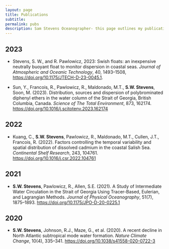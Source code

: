 ```yaml
---
layout: page
title: Publications
subtitle: 
permalink: pubs
description: Sam Stevens Oceanographer- this page outlines my publications
---
```

<!-- Google tag (gtag.js) -->
<script async src="https://www.googletagmanager.com/gtag/js?id=G-XFFDFDXETF"></script>
<script>
  window.dataLayer = window.dataLayer || [];
  function gtag(){dataLayer.push(arguments);}
  gtag('js', new Date());

  gtag('config', 'G-XFFDFDXETF');
</script>

<section>
  <h2>2023</h2>
  <ul>
    <li>
      <p>Stevens, S. W., and R. Pawlowicz, 2023: Swish floats: an inexpensive neutrally buoyant float to monitor dispersion in coastal seas. <em>Journal of Atmospheric and Oceanic Technology</em>,  40, 1493–1508, <a href="https://doi.org/10.1175/JTECH-D-23-0045.1">https://doi.org/10.1175/JTECH-D-23-0045.1</a>.</p>
    </li>
    <li>
      <p>Sun, Y., Francois, R., Pawlowicz, R., Maldonado, M.T., <strong>S.W. Stevens</strong>, Soon, M. (2023). Distribution, sources and dispersion of polybrominated diphenyl ethers in the water column of the Strait of Georgia, British Columbia, Canada. <em>Science of The Total Environment</em>, 873, 162174. <a href="https://doi.org/10.1016/j.scitotenv.2023.162174">https://doi.org/10.1016/j.scitotenv.2023.162174</a></p>
    </li>
  </ul>
</section>

<section>
  <h2>2022</h2>
  <ul>
    <li>
      <p>Kuang, C., <strong>S.W. Stevens</strong>, Pawlowicz, R., Maldonado, M.T., Cullen, J.T., Francois, R. (2022). Factors controlling the temporal variability and spatial distribution of dissolved cadmium in the coastal Salish Sea. <em>Continental Shelf Research</em>, 243, 104761. <a href="https://doi.org/10.1016/j.csr.2022.104761">https://doi.org/10.1016/j.csr.2022.104761</a></p>
    </li>
  </ul>
</section>

<section>
  <h2>2021</h2>
  <ul>
    <li>
      <p><strong>S.W. Stevens</strong>, Pawlowicz, R., Allen, S.E. (2021). A Study of Intermediate Water Circulation in the Strait of Georgia Using Tracer-Based, Eulerian, and Lagrangian Methods. <em>Journal of Physical Oceanography</em>, 51(7), 1875–1893. <a href="https://doi.org/10.1175/JPO-D-20-0225.1">https://doi.org/10.1175/JPO-D-20-0225.1</a></p>
    </li>
  </ul>
</section>

<section>
  <h2>2020</h2>
  <ul>
    <li>
      <p><strong>S.W. Stevens</strong>, Johnson, R.J., Maze, G., et al. (2020). A recent decline in North Atlantic subtropical mode water formation. <em>Nature Climate Change</em>, 10(4), 335–341. <a href="https://doi.org/10.1038/s41558-020-0722-3">https://doi.org/10.1038/s41558-020-0722-3</a></p>
    </li>
  </ul>
</section>

